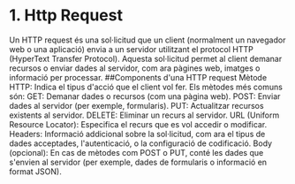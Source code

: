 # 1. Http Request
Un HTTP request és una sol·licitud que un client (normalment un navegador web o una aplicació) envia a un servidor utilitzant el protocol HTTP (HyperText Transfer Protocol). Aquesta sol·licitud permet al client demanar recursos o enviar dades al servidor, com ara pàgines web, imatges o informació per processar.
##Components d'una HTTP request
Mètode HTTP: Indica el tipus d'acció que el client vol fer. Els mètodes més comuns són:
GET: Demanar dades o recursos (com una pàgina web).
POST: Enviar dades al servidor (per exemple, formularis).
PUT: Actualitzar recursos existents al servidor.
DELETE: Eliminar un recurs al servidor.
URL (Uniform Resource Locator): Especifica el recurs que es vol accedir o modificar.
Headers: Informació addicional sobre la sol·licitud, com ara el tipus de dades acceptades, l'autenticació, o la configuració de codificació.
Body (opcional): En cas de mètodes com POST o PUT, conté les dades que s'envien al servidor (per exemple, dades de formularis o informació en format JSON).
